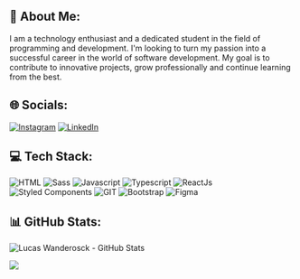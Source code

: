## 💫 About Me:

I am a technology enthusiast and a dedicated student in the field of programming and development. I'm looking to turn my passion into a successful career in the world of software development. My goal is to contribute to innovative projects, grow professionally and continue learning from the best.

## 🌐 Socials:

[![Instagram](https://img.shields.io/badge/Instagram-E4405F.svg?style=for-the-badge&logo=Instagram&logoColor=white)](https://www.instagram.com/lucasklein.18/) [![LinkedIn](https://img.shields.io/badge/LinkedIn-0A66C2.svg?style=for-the-badge&logo=LinkedIn&logoColor=white)](https://www.linkedin.com/in/lucaswanderosck)

## 💻 Tech Stack:

![HTML](https://img.shields.io/badge/HTML5-E34F26.svg?style=for-the-badge&logo=HTML5&logoColor=white)
![Sass](https://img.shields.io/badge/Sass-CC6699.svg?style=for-the-badge&logo=Sass&logoColor=white)
![Javascript](https://img.shields.io/badge/JavaScript-F7DF1E.svg?style=for-the-badge&logo=JavaScript&logoColor=black)
![Typescript](https://img.shields.io/badge/TypeScript-3178C6.svg?style=for-the-badge&logo=TypeScript&logoColor=white)
![ReactJs](https://img.shields.io/badge/React-61DAFB.svg?style=for-the-badge&logo=React&logoColor=black)
![Styled Components](https://img.shields.io/badge/styledcomponents-DB7093.svg?style=for-the-badge&logo=styled-components&logoColor=white)
![GIT](https://img.shields.io/badge/Git-F05032.svg?style=for-the-badge&logo=Git&logoColor=white)
![Bootstrap](https://img.shields.io/badge/Bootstrap-7952B3.svg?style=for-the-badge&logo=Bootstrap&logoColor=white)
![Figma](https://img.shields.io/badge/Figma-F24E1E.svg?style=for-the-badge&logo=Figma&logoColor=white)

## 📊 GitHub Stats:

![Lucas Wanderosck - GitHub Stats](https://github-readme-stats.vercel.app/api?username=lucaswanderosck&theme=tokyonight&hide_border=false&include_all_commits=false&count_private=false)<br/>

![](https://github-readme-stats.vercel.app/api/top-langs/?username=lucaswanderosck&theme=tokyonight&hide_border=false&include_all_commits=false&count_private=false&layout=compact)
